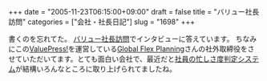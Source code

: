 +++
date = "2005-11-23T06:15:00+09:00"
draft = false
title = "バリュー社長訪問"
categories = ["会社・社長日記"]
slug = "1698"
+++

書くのを忘れてた。
<a href="http://www.value-press.com/inc.php?load=valuepresident07" target="_blank">バリュー社長訪問</a>でインタビューに答えています。
ちなみにこの<a href="http://www.value-press.com/" target="_blank">ValuePress!</a>を運営している<a href="http://www.gfplan.jp/" target="_blank">Global Flex Planning</a>さんの社外取締役をさせていただいてます。とても面白い会社で、最近だと<a href="http://www.gfplan.jp/recruit/status.html" target="_blank">社員の忙しさ度判定システム</a>が結構いろんなところに取り上げられてましたね。
